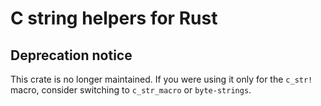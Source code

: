 # C string helpers for Rust

## Deprecation notice

This crate is no longer maintained. If you were using it only for the `c_str!`
macro, consider switching to `c_str_macro` or `byte-strings`.
